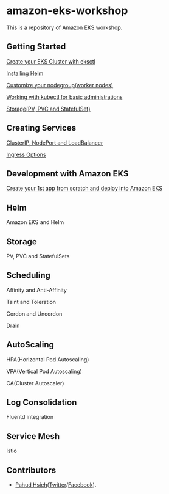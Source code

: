 # amazon-eks-workshop
This is a repository of Amazon EKS workshop.



## Getting Started

[Create your EKS Cluster with eksctl](./00-getting-started/create-eks-with-eksctl.md)

[Installing Helm](./00-getting-started/installing-helm.md)

[Customize your nodegroup(worker nodes)](./01-nodegroup/customize-nodegroup.md)

[Working with kubectl for basic administrations](./02-kubectl-basic-admin/kubectl-basic-admin.md)

[Storage(PV, PVC and StatefulSet)](./02-kubectl-basic-admin/storage.md)



## Creating Services

[ClusterIP, NodePort and LoadBalancer](https://github.com/pahud/amazon-eks-workshop/tree/master/03-creating-services)

[Ingress Options](./03-creating-services/ingress-options.md)



## Development with Amazon EKS

[Create your 1st app from scratch and deploy into Amazon EKS](https://github.com/pahud/greeting)



## Helm

Amazon EKS and Helm



## Storage

PV, PVC and StatefulSets



## Scheduling

Affinity and Anti-Affinity

Taint and Toleration

Cordon and Uncordon

Drain



## AutoScaling

HPA(Horizontal Pod Autoscaling)

VPA(Vertical Pod Autoscaling)

CA(Cluster Autoscaler)





## Log Consolidation

Fluentd integration



## Service Mesh

Istio



## Contributors

- [Pahud Hsieh](https://github.com/pahud)([Twitter](https://twitter.com/pahudnet)/[Facebook](https://www.facebook.com/pahudnet)). 